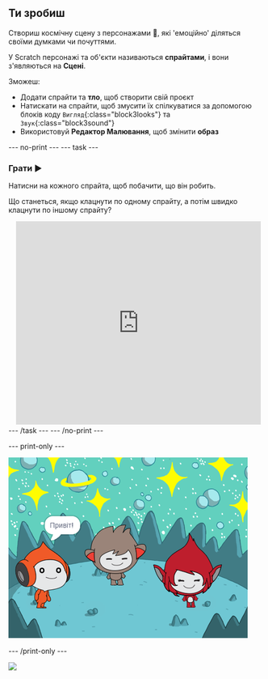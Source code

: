 ## Ти зробиш

Створиш космічну сцену з персонажами 👾, які 'емоційно' діляться своїми думками чи почуттями.

У Scratch персонажі та об'єкти називаються **спрайтами**, і вони з'являються на **Сцені**.

Зможеш:
+ Додати спрайти та **тло**, щоб створити свій проєкт
+ Натискати на спрайти, щоб змусити їх спілкуватися за допомогою блоків коду `Вигляд`{:class="block3looks"} та `Звук`{:class="block3sound"}
+ Використовуй **Редактор Малювання**, щоб змінити **образ**

--- no-print --- --- task ---
### Грати ▶️
<div style="display: flex; flex-wrap: wrap">
<div style="flex-basis: 175px; flex-grow: 1">  
Натисни на кожного спрайта, щоб побачити, що він робить. 

Що станеться, якщо клацнути по одному спрайту, а потім швидко клацнути по іншому спрайту?
</div>
<div class="scratch-preview" style="margin-left: 15px;">
  <iframe allowtransparency="true" width="485" height="402" src="https://scratch.mit.edu/projects/embed/485673032/?autostart=false" frameborder="0"></iframe>
</div>
</div>
--- /task --- --- /no-print ---

--- print-only ---

![Завершений проєкт.](images/showcase_static.png)

--- /print-only ---

![](https://code.org/api/hour/begin_raspi_space.png)

